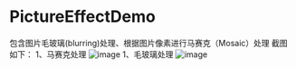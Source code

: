 # PictureEffectDemo
包含图片毛玻璃(blurring)处理、根据图片像素进行马赛克（Mosaic）处理
截图如下：
1、马赛克处理
 ![image](https://github.com/JunpLi/PictureEffectDemo/picture/device-2018-03-22-104927.png)
1、毛玻璃处理
 ![image](https://github.com/JunpLi/PictureEffectDemo/picture/device-2018-03-22-105004.png)
